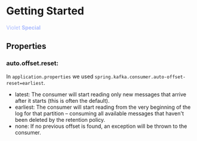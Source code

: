 <style>
  .special{
    color: #aabbff;
    font-weight:bold;
  }
  .text-violet{
    color: #aabbff;
  }
</style>

# Getting Started

<span class="text-violet">Violet</span>
<span class="special">Special</span>


## Properties

### auto.offset.reset:

In `application.properties` we used  `spring.kafka.consumer.auto-offset-reset=earliest`.


- latest: The consumer will start reading only new messages that arrive after it starts (this is often the default).
- earliest: The consumer will start reading from the very beginning of the log for that partition – consuming all available messages that haven't been deleted by the retention policy.
- none: If no previous offset is found, an exception will be thrown to the consumer.
